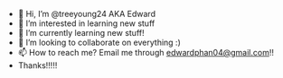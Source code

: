 - 👋 Hi, I’m @treeyoung24 AKA Edward 
- 👀 I’m interested in learning new stuff
- 🌱 I’m currently learning new stuff!
- 💞️ I’m looking to collaborate on everything :)
- 📫 How to reach me? Email me through edwardphan04@gmail.com!!
- Thanks!!!!!

<!---
treeyoung24/treeyoung24 is a ✨ special ✨ repository because its `README.md` (this file) appears on your GitHub profile.
You can click the Preview link to take a look at your changes.
--->
